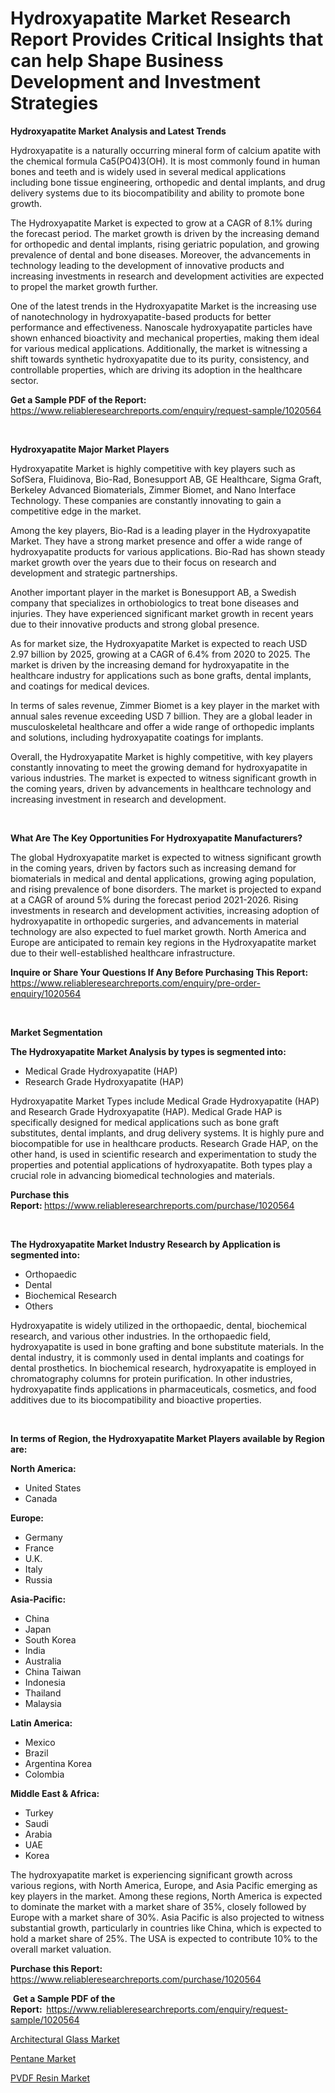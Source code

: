 <p><h1>Hydroxyapatite Market Research Report Provides Critical Insights that can help Shape Business Development and Investment Strategies</h1></p><p><strong>Hydroxyapatite Market Analysis and Latest Trends</strong></p>
<p><p>Hydroxyapatite is a naturally occurring mineral form of calcium apatite with the chemical formula Ca5(PO4)3(OH). It is most commonly found in human bones and teeth and is widely used in several medical applications including bone tissue engineering, orthopedic and dental implants, and drug delivery systems due to its biocompatibility and ability to promote bone growth.</p><p>The Hydroxyapatite Market is expected to grow at a CAGR of 8.1% during the forecast period. The market growth is driven by the increasing demand for orthopedic and dental implants, rising geriatric population, and growing prevalence of dental and bone diseases. Moreover, the advancements in technology leading to the development of innovative products and increasing investments in research and development activities are expected to propel the market growth further.</p><p>One of the latest trends in the Hydroxyapatite Market is the increasing use of nanotechnology in hydroxyapatite-based products for better performance and effectiveness. Nanoscale hydroxyapatite particles have shown enhanced bioactivity and mechanical properties, making them ideal for various medical applications. Additionally, the market is witnessing a shift towards synthetic hydroxyapatite due to its purity, consistency, and controllable properties, which are driving its adoption in the healthcare sector.</p></p>
<p><strong>Get a Sample PDF of the Report:&nbsp;</strong> <a href="https://www.reliableresearchreports.com/enquiry/request-sample/1020564">https://www.reliableresearchreports.com/enquiry/request-sample/1020564</a></p>
<p>&nbsp;</p>
<p><strong>Hydroxyapatite Major Market Players</strong></p>
<p><p>Hydroxyapatite Market is highly competitive with key players such as SofSera, Fluidinova, Bio-Rad, Bonesupport AB, GE Healthcare, Sigma Graft, Berkeley Advanced Biomaterials, Zimmer Biomet, and Nano Interface Technology. These companies are constantly innovating to gain a competitive edge in the market.</p><p>Among the key players, Bio-Rad is a leading player in the Hydroxyapatite Market. They have a strong market presence and offer a wide range of hydroxyapatite products for various applications. Bio-Rad has shown steady market growth over the years due to their focus on research and development and strategic partnerships.</p><p>Another important player in the market is Bonesupport AB, a Swedish company that specializes in orthobiologics to treat bone diseases and injuries. They have experienced significant market growth in recent years due to their innovative products and strong global presence.</p><p>As for market size, the Hydroxyapatite Market is expected to reach USD 2.97 billion by 2025, growing at a CAGR of 6.4% from 2020 to 2025. The market is driven by the increasing demand for hydroxyapatite in the healthcare industry for applications such as bone grafts, dental implants, and coatings for medical devices.</p><p>In terms of sales revenue, Zimmer Biomet is a key player in the market with annual sales revenue exceeding USD 7 billion. They are a global leader in musculoskeletal healthcare and offer a wide range of orthopedic implants and solutions, including hydroxyapatite coatings for implants.</p><p>Overall, the Hydroxyapatite Market is highly competitive, with key players constantly innovating to meet the growing demand for hydroxyapatite in various industries. The market is expected to witness significant growth in the coming years, driven by advancements in healthcare technology and increasing investment in research and development.</p></p>
<p>&nbsp;</p>
<p><strong>What Are The Key Opportunities For Hydroxyapatite Manufacturers?</strong></p>
<p><p>The global Hydroxyapatite market is expected to witness significant growth in the coming years, driven by factors such as increasing demand for biomaterials in medical and dental applications, growing aging population, and rising prevalence of bone disorders. The market is projected to expand at a CAGR of around 5% during the forecast period 2021-2026. Rising investments in research and development activities, increasing adoption of hydroxyapatite in orthopedic surgeries, and advancements in material technology are also expected to fuel market growth. North America and Europe are anticipated to remain key regions in the Hydroxyapatite market due to their well-established healthcare infrastructure.</p></p>
<p><strong>Inquire or Share Your Questions If Any Before Purchasing This Report:</strong> <a href="https://www.reliableresearchreports.com/enquiry/pre-order-enquiry/1020564">https://www.reliableresearchreports.com/enquiry/pre-order-enquiry/1020564</a></p>
<p>&nbsp;</p>
<p><strong>Market Segmentation</strong></p>
<p><strong>The Hydroxyapatite Market Analysis by types is segmented into:</strong></p>
<p><ul><li>Medical Grade Hydroxyapatite (HAP)</li><li>Research Grade Hydroxyapatite (HAP)</li></ul></p>
<p><p>Hydroxyapatite Market Types include Medical Grade Hydroxyapatite (HAP) and Research Grade Hydroxyapatite (HAP). Medical Grade HAP is specifically designed for medical applications such as bone graft substitutes, dental implants, and drug delivery systems. It is highly pure and biocompatible for use in healthcare products. Research Grade HAP, on the other hand, is used in scientific research and experimentation to study the properties and potential applications of hydroxyapatite. Both types play a crucial role in advancing biomedical technologies and materials.</p></p>
<p><strong>Purchase this Report:&nbsp;</strong><a href="https://www.reliableresearchreports.com/purchase/1020564">https://www.reliableresearchreports.com/purchase/1020564</a></p>
<p>&nbsp;</p>
<p><strong>The Hydroxyapatite Market Industry Research by Application is segmented into:</strong></p>
<p><ul><li>Orthopaedic</li><li>Dental</li><li>Biochemical Research</li><li>Others</li></ul></p>
<p><p>Hydroxyapatite is widely utilized in the orthopaedic, dental, biochemical research, and various other industries. In the orthopaedic field, hydroxyapatite is used in bone grafting and bone substitute materials. In the dental industry, it is commonly used in dental implants and coatings for dental prosthetics. In biochemical research, hydroxyapatite is employed in chromatography columns for protein purification. In other industries, hydroxyapatite finds applications in pharmaceuticals, cosmetics, and food additives due to its biocompatibility and bioactive properties.</p></p>
<p>&nbsp;</p>
<p><strong>In terms of Region, the Hydroxyapatite Market Players available by Region are:</strong></p>
<p>
    <p> <strong> North America: </strong>
        <ul>
            <li>United States</li>
            <li>Canada</li>
        </ul>
        </p> 
    <p> <strong> Europe: </strong>
        <ul>
            <li>Germany</li>
            <li>France</li>
            <li>U.K.</li>
            <li>Italy</li>
            <li>Russia</li>
        </ul>
        </p> 
    <p> <strong> Asia-Pacific: </strong>
        <ul>
            <li>China</li>
            <li>Japan</li>
            <li>South Korea</li>
            <li>India</li>
            <li>Australia</li>
            <li>China Taiwan</li>
            <li>Indonesia</li>
            <li>Thailand</li>
            <li>Malaysia</li>
        </ul>
        </p> 
    <p> <strong> Latin America: </strong>
        <ul>
            <li>Mexico</li>
            <li>Brazil</li>
            <li>Argentina Korea</li>
            <li>Colombia</li>
        </ul>
        </p> 
    <p> <strong> Middle East & Africa: </strong>
        <ul>
            <li>Turkey</li>
            <li>Saudi</li>
            <li>Arabia</li>
            <li>UAE</li>
            <li>Korea</li>
        </ul>
    </p>
    </p>
<p><p>The hydroxyapatite market is experiencing significant growth across various regions, with North America, Europe, and Asia Pacific emerging as key players in the market. Among these regions, North America is expected to dominate the market with a market share of 35%, closely followed by Europe with a market share of 30%. Asia Pacific is also projected to witness substantial growth, particularly in countries like China, which is expected to hold a market share of 25%. The USA is expected to contribute 10% to the overall market valuation.</p></p>
<p><strong>Purchase this Report: </strong><a href="https://www.reliableresearchreports.com/purchase/1020564">https://www.reliableresearchreports.com/purchase/1020564</a></p>
<p>&nbsp;<strong>Get a Sample PDF of the Report:&nbsp;&nbsp;</strong><a href="https://www.reliableresearchreports.com/enquiry/request-sample/1020564">https://www.reliableresearchreports.com/enquiry/request-sample/1020564</a></p>
<p><strong></strong></p>
<p><p><a href="https://github.com/shotows/Market-Research-Report-List-1/blob/main/architectural-glass-market.md">Architectural Glass Market</a></p><p><a href="https://github.com/angelajermaine/Market-Research-Report-List-2/blob/main/pentane-market.md">Pentane Market</a></p><p><a href="https://github.com/beatblasta/Market-Research-Report-List-2/blob/main/pvdf-resin-market.md">PVDF Resin Market</a></p></p>